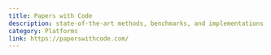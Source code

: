 ```yaml
---
title: Papers with Code
description: state-of-the-art methods, benchmarks, and implementations
category: Platforms
link: https://paperswithcode.com/
---
```

